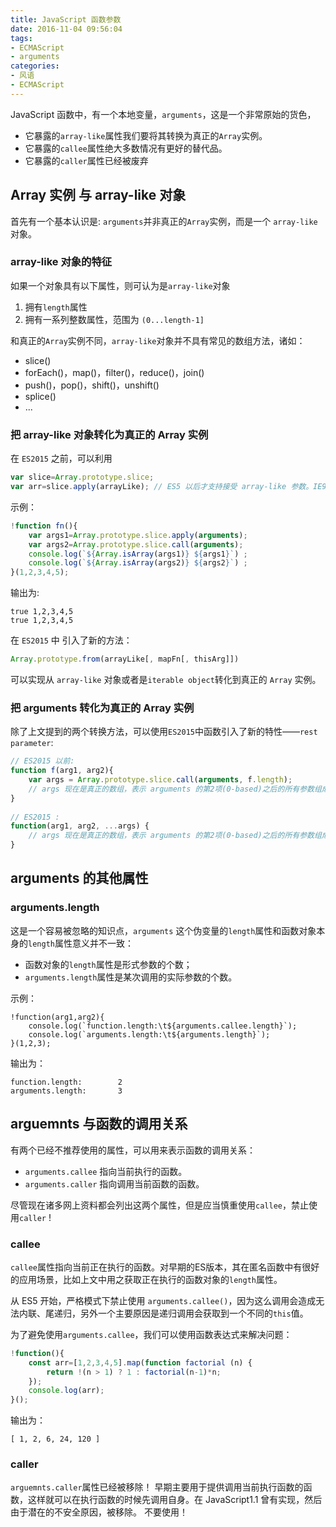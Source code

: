 ```yaml
---
title: JavaScript 函数参数
date: 2016-11-04 09:56:04
tags:
- ECMAScript
- arguments
categories:
- 风语
- ECMAScript
---
```


JavaScript 函数中，有一个本地变量，`arguments`，这是一个非常原始的货色，
* 它暴露的`array-like`属性我们要将其转换为真正的`Array`实例。
* 它暴露的`callee`属性绝大多数情况有更好的替代品。
* 它暴露的`caller`属性已经被废弃

## Array 实例 与 array-like 对象

首先有一个基本认识是: `arguments`并非真正的`Array`实例，而是一个 `array-like` 对象。

### array-like 对象的特征

如果一个对象具有以下属性，则可认为是`array-like`对象

1. 拥有`length`属性
2. 拥有一系列整数属性，范围为 `(0...length-1]`

和真正的`Array`实例不同，`array-like`对象并不具有常见的数组方法，诸如：

* slice() 
* forEach()，map()，filter()，reduce()，join()
* push()，pop()，shift()，unshift()
* splice()
* ...

### 把 array-like 对象转化为真正的 Array 实例

在 `ES2015` 之前，可以利用
```JavaScript
var slice=Array.prototype.slice;
var arr=slice.apply(arrayLike); // ES5 以后才支持接受 array-like 参数。IE9 未实现。
```
示例：
```JavaScript
!function fn(){
    var args1=Array.prototype.slice.apply(arguments); 
    var args2=Array.prototype.slice.call(arguments);
    console.log(`${Array.isArray(args1)} ${args1}`) ;
    console.log(`${Array.isArray(args2)} ${args2}`) ;
}(1,2,3,4,5);
```

输出为:
```
true 1,2,3,4,5
true 1,2,3,4,5
```


在 `ES2015` 中 引入了新的方法：
```JavaScript
Array.prototype.from(arrayLike[, mapFn[, thisArg]])
```

可以实现从 `array-like` 对象或者是`iterable object`转化到真正的 `Array` 实例。


### 把 arguments 转化为真正的 Array 实例

除了上文提到的两个转换方法，可以使用`ES2015`中函数引入了新的特性——`rest parameter`:

```JavaScript
// ES2015 以前:
function f(arg1, arg2){
    var args = Array.prototype.slice.call(arguments, f.length);
    // args 现在是真正的数组，表示 arguments 的第2项(0-based)之后的所有参数组成的数组
}
 
// ES2015 :
function(arg1, arg2, ...args) {
    // args 现在是真正的数组，表示 arguments 的第2项(0-based)之后的所有参数组成的数组
}
```


## arguments 的其他属性


### arguments.length 

这是一个容易被忽略的知识点，`arguments` 这个伪变量的`length`属性和函数对象本身的`length`属性意义并不一致：
* 函数对象的`length`属性是形式参数的个数；
* `arguments.length`属性是某次调用的实际参数的个数。 

示例：
```
!function(arg1,arg2){
    console.log(`function.length:\t${arguments.callee.length}`);
    console.log(`arguments.length:\t${arguments.length}`);
}(1,2,3);

```
输出为：
```
function.length:        2
arguments.length:       3
```


## arguemnts 与函数的调用关系

有两个已经不推荐使用的属性，可以用来表示函数的调用关系：

* `arguments.callee` 指向当前执行的函数。
* `arguments.caller` 指向调用当前函数的函数。

尽管现在诸多网上资料都会列出这两个属性，但是应当慎重使用`callee`，禁止使用`caller` !

### callee

`callee`属性指向当前正在执行的函数。对早期的ES版本，其在匿名函数中有很好的应用场景，比如上文中用之获取正在执行的函数对象的`length`属性。

从 ES5 开始，严格模式下禁止使用 `arguments.callee()`，因为这么调用会造成无法内联、尾递归，另外一个主要原因是递归调用会获取到一个不同的`this`值。

为了避免使用`arguments.callee`，我们可以使用函数表达式来解决问题：

```JavaScript
!function(){
    const arr=[1,2,3,4,5].map(function factorial (n) {
        return !(n > 1) ? 1 : factorial(n-1)*n;
    });
    console.log(arr);
}();
```
输出为：
```
[ 1, 2, 6, 24, 120 ]
```

### caller

`arguemnts.caller`属性已经被移除！
早期主要用于提供调用当前执行函数的函数，这样就可以在执行函数的时候先调用自身。在 JavaScript1.1 曾有实现，然后由于潜在的不安全原因，被移除。
不要使用！
